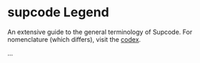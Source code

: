 # supcode Legend

An extensive guide to the general terminology of Supcode. For nomenclature (which differs), visit the [codex](codex.md).

...
